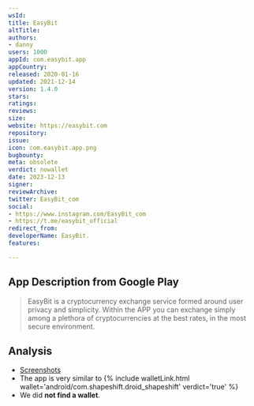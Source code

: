 ```yaml
---
wsId: 
title: EasyBit
altTitle: 
authors:
- danny
users: 1000
appId: com.easybit.app
appCountry: 
released: 2020-01-16
updated: 2021-12-14
version: 1.4.0
stars: 
ratings: 
reviews: 
size: 
website: https://easybit.com
repository: 
issue: 
icon: com.easybit.app.png
bugbounty: 
meta: obsolete
verdict: nowallet
date: 2023-12-13
signer: 
reviewArchive: 
twitter: EasyBit_com
social:
- https://www.instagram.com/EasyBit_com
- https://t.me/easybit_official
redirect_from: 
developerName: EasyBit.
features: 

---
```


## App Description from Google Play 

> EasyBit is a cryptocurrency exchange service formed around user privacy and simplicity. Within the APP you can exchange simply among a plethora of cryptocurrencies at the best rates, in the most secure environment.

## Analysis 

- [Screenshots](https://twitter.com/BitcoinWalletz/status/1660908733915095041)
- The app is very similar to {% include walletLink.html wallet='android/com.shapeshift.droid_shapeshift' verdict='true' %}
- We did **not find a wallet**. 

